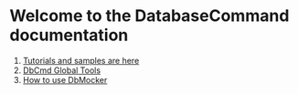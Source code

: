 # Welcome to the **DatabaseCommand** documentation

1. [Tutorials and samples are here](dbcmd/quickstart.md)
2. [DbCmd Global Tools](dbcmd-tools/generate-entities.md)
3. [How to use DbMocker](dbmocker/quickstart.md)

<script>
  window.location = "./dbcmd/quickstart.html";
</script>